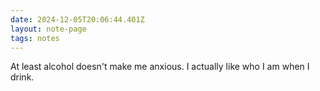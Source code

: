 ```yaml
---
date: 2024-12-05T20:06:44.401Z
layout: note-page
tags: notes
---
```

At least alcohol doesn't make me anxious. I actually like who I am when I drink.
